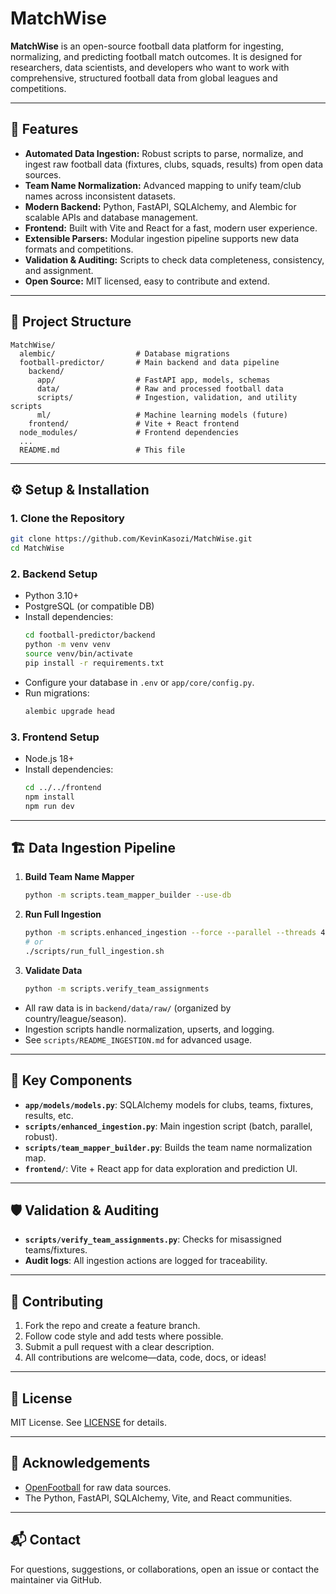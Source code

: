# MatchWise

**MatchWise** is an open-source football data platform for ingesting, normalizing, and predicting football match outcomes. It is designed for researchers, data scientists, and developers who want to work with comprehensive, structured football data from global leagues and competitions.

---

## 🚀 Features
- **Automated Data Ingestion:** Robust scripts to parse, normalize, and ingest raw football data (fixtures, clubs, squads, results) from open data sources.
- **Team Name Normalization:** Advanced mapping to unify team/club names across inconsistent datasets.
- **Modern Backend:** Python, FastAPI, SQLAlchemy, and Alembic for scalable APIs and database management.
- **Frontend:** Built with Vite and React for a fast, modern user experience.
- **Extensible Parsers:** Modular ingestion pipeline supports new data formats and competitions.
- **Validation & Auditing:** Scripts to check data completeness, consistency, and assignment.
- **Open Source:** MIT licensed, easy to contribute and extend.

---

## 📁 Project Structure

```
MatchWise/
  alembic/                  # Database migrations
  football-predictor/       # Main backend and data pipeline
    backend/
      app/                  # FastAPI app, models, schemas
      data/                 # Raw and processed football data
      scripts/              # Ingestion, validation, and utility scripts
      ml/                   # Machine learning models (future)
    frontend/               # Vite + React frontend
  node_modules/             # Frontend dependencies
  ...
  README.md                 # This file
```

---

## ⚙️ Setup & Installation

### 1. **Clone the Repository**
```bash
git clone https://github.com/KevinKasozi/MatchWise.git
cd MatchWise
```

### 2. **Backend Setup**
- Python 3.10+
- PostgreSQL (or compatible DB)
- Install dependencies:
  ```bash
  cd football-predictor/backend
  python -m venv venv
  source venv/bin/activate
  pip install -r requirements.txt
  ```
- Configure your database in `.env` or `app/core/config.py`.
- Run migrations:
  ```bash
  alembic upgrade head
  ```

### 3. **Frontend Setup**
- Node.js 18+
- Install dependencies:
  ```bash
  cd ../../frontend
  npm install
  npm run dev
  ```

---

## 🏗️ Data Ingestion Pipeline

1. **Build Team Name Mapper**
   ```bash
   python -m scripts.team_mapper_builder --use-db
   ```
2. **Run Full Ingestion**
   ```bash
   python -m scripts.enhanced_ingestion --force --parallel --threads 4
   # or
   ./scripts/run_full_ingestion.sh
   ```
3. **Validate Data**
   ```bash
   python -m scripts.verify_team_assignments
   ```

- All raw data is in `backend/data/raw/` (organized by country/league/season).
- Ingestion scripts handle normalization, upserts, and logging.
- See `scripts/README_INGESTION.md` for advanced usage.

---

## 🧩 Key Components
- **`app/models/models.py`**: SQLAlchemy models for clubs, teams, fixtures, results, etc.
- **`scripts/enhanced_ingestion.py`**: Main ingestion script (batch, parallel, robust).
- **`scripts/team_mapper_builder.py`**: Builds the team name normalization map.
- **`frontend/`**: Vite + React app for data exploration and prediction UI.

---

## 🛡️ Validation & Auditing
- **`scripts/verify_team_assignments.py`**: Checks for misassigned teams/fixtures.
- **Audit logs**: All ingestion actions are logged for traceability.

---

## 🤝 Contributing
1. Fork the repo and create a feature branch.
2. Follow code style and add tests where possible.
3. Submit a pull request with a clear description.
4. All contributions are welcome—data, code, docs, or ideas!

---

## 📄 License
MIT License. See [LICENSE](LICENSE) for details.

---

## 🙏 Acknowledgements
- [OpenFootball](https://github.com/openfootball) for raw data sources.
- The Python, FastAPI, SQLAlchemy, Vite, and React communities.

---

## 📬 Contact
For questions, suggestions, or collaborations, open an issue or contact the maintainer via GitHub. 